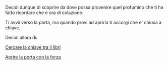 Decidi dunque di scoprire da dove possa provenire quel profumino
che ti ha fatto ricordare che è ora di colazione.

Ti avvii verso la porta, ma quando provi ad aprirla ti accorgi
che e' chiusa a chiave.

Decidi allora di:

[Cercare la chiave tra il libri](chiave/chiave.md)

[Aprire la porta con la forza](forza/forza.md)

